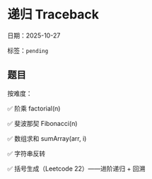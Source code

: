# 递归 Traceback
日期：2025-10-27

标签：`pending`

## 题目
按难度：

✅ 阶乘 factorial(n)

✅ 斐波那契 Fibonacci(n)

✅ 数组求和 sumArray(arr, i)

✅ 字符串反转

✅ 括号生成（Leetcode 22）——进阶递归 + 回溯

